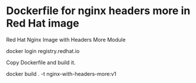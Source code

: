 # Dockerfile for nginx headers more in Red Hat image 
Red Hat Nginx Image with Headers More Module

docker login registry.redhat.io

Copy Dockerfile and build it.

docker build . -t nginx-with-headers-more:v1
